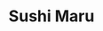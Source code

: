 ---
layout: place
title: "Sushi Maru"
permalink: /florida/brandon/sushi-maru.html
stateAbbr: FL
stateName: Florida
cityName: Brandon
seo:
  name: "Sushi Maru"
  type: Restaurant
  links: https://brandonsushimaru.com/
description: "Chic spot in a strip mall with clever sushi rolls & other Japanese & Korean fare, plus sake flights. Sushi Maru serves delicious sushi in Brandon, Florida. Try fresh Japanese dishes for a great dining experience. Available for takeout, delivery, lunch, and dinner."
place_id: ChIJv8-wBmTOwogRvi5bHHuMaI8
photos:
  - name: >-
      places/ChIJv8-wBmTOwogRvi5bHHuMaI8/photos/AeeoHcIFo8iyN_oreraSh5ZDII9eeUBXD3FvZI68VAnCLICZ7zXae8h8eRP-8tXg1Uvvagqum0fdPeaTgH4zUpcirxPyl62NuDvPUFC5qykibN9orlbhnbJKRHbm1NGi2s2BJiK_3S4BrxEcZM80Q26MyRrDmUY3RAbwE5WXwjbR2Xmh0JIHYDZV24N2LrxIrp92tUbRGGijlibCpQfbTib6V2eQqssMgHkjZgVjHHerMex-048hiDFfS7jiaENtG3HT8Jwb6f6_-1wd9W1JvJDtWuexADlVBQOcOg5QHyzey0Wen0SQzOxreQz6BemBBLEWzGebp7XbRqDbs1yPoz3iCLn1ar93y6nBclzxkh_NIMg9P5f0_tHHZ78FOzqXu3-tzji9R14-6rfOFQgRLWxU642nhlCXxr1bfUSLaECFxN-Ks0AU
    widthPx: 4032
    heightPx: 2268
    authorAttributions:
      - displayName: Larry The Table Guy
        uri: https://maps.google.com/maps/contrib/115290468393597335385
        photoUri: >-
          https://lh3.googleusercontent.com/a-/ALV-UjU0Lp_sGxIpTOltxbo98C2ddSNCXz2sBSr6gELoEV6e0_YqZ8PKgg=s100-p-k-no-mo
    flagContentUri: >-
      https://www.google.com/local/imagery/report/?cb_client=maps_api_places.places_api&image_key=!1e10!2sCIHM0ogKEICAgID8vY_r_QE&hl=en-US
    googleMapsUri: >-
      https://www.google.com/maps/place//data=!3m4!1e2!3m2!1sCIHM0ogKEICAgID8vY_r_QE!2e10!4m2!3m1!1s0x88c2ce6406b0cfbf:0x8f688c7b1c5b2ebe
  - name: >-
      places/ChIJv8-wBmTOwogRvi5bHHuMaI8/photos/AeeoHcJY2mvkL2G1XMboHF2Nd5FQAP-63dzAoIZBVf0zq6uWbbNo-4iVUzrsaXC4Z6mYBcdRfvHs9t_66t2swmufO7RZX2UaABfcApsY_msh-6WynaLTjJIpw_rDWINE9rrHZOkmdsFxuSfjpBbyVcbfTOr-rX1eGUP2CU5u4gwwzsucx5CqbUEVxY1xAmR2o3HjQQSwyeJqd44sKhgujWf7dT3xI_7OoDoa-E70LhAHkbu5t6n7MBYsrASRxvIC-kyZi4uYdpdCbg-nMZCeKjUHn8lhLElCylmN5FPGVp01vVBkKziRcjZb1sPxUnEPoYRrYMMIDxpKzg2hgMXaqd2HwhtzFI2EWI060SWuyI5NtsXrJzEhZiI_dRCqWohHmm6Tn4K1MOAoEjh_gkQYCkntQHGW2WTFkPAGYah4fg23tPLm8w
    widthPx: 4032
    heightPx: 2570
    authorAttributions:
      - displayName: Ahmed Husmen
        uri: https://maps.google.com/maps/contrib/112142725502751579708
        photoUri: >-
          https://lh3.googleusercontent.com/a/ACg8ocIP5Y_viR-aYfYJjIsE7dWH8YWa-ZHCCWp6ErH3EuJfd1eq8A=s100-p-k-no-mo
    flagContentUri: >-
      https://www.google.com/local/imagery/report/?cb_client=maps_api_places.places_api&image_key=!1e10!2sCIHM0ogKEICAgICp_4-aGg&hl=en-US
    googleMapsUri: >-
      https://www.google.com/maps/place//data=!3m4!1e2!3m2!1sCIHM0ogKEICAgICp_4-aGg!2e10!4m2!3m1!1s0x88c2ce6406b0cfbf:0x8f688c7b1c5b2ebe
  - name: >-
      places/ChIJv8-wBmTOwogRvi5bHHuMaI8/photos/AeeoHcIg7j0Lk9yrVqabKuzIuhgQQvwShGAHlWRH7rs8ufVo5ymykNrL6AbdRFV4CHxEq0L6talxC6S8wnCZVQwwQD3EwVF9pn60keCuI87MmG_xYumawRbwmXUX9dy8up0dL14bCJVhj9DOw5PLrYOxvN_axjRwa7EaOpsyDXx1fWgBkHz_1Hr6-x7JsnlNNys3tYWKVjsKJWYY3dJpR2H7kwxoMmgQhz1i4JVsg2W5iwAOMfP_aEYT71LpKSsPD-SRabvnAusup1AeqBvZg7gu7SrbAF1h_kg0h8FkXT5xPl2ZP44QS8E40PCTEKmyRUHCKl6kBPPGR4iBwC8mlAitquQGjxaOuZDLa94Y4gCS39a7_YEv6UzGUXSM8-Yx4eUzGd3h5k2F50-A0vwOFhRnlPEMKS-8Si0sZSRgT4ZxQNGJeA
    widthPx: 3024
    heightPx: 4032
    authorAttributions:
      - displayName: Alexis PB
        uri: https://maps.google.com/maps/contrib/109014361043730503891
        photoUri: >-
          https://lh3.googleusercontent.com/a-/ALV-UjVAV2AuC5q0eO5YAvvmn0ILagyf5PV0Gb3VdNYgaPbX353THBc=s100-p-k-no-mo
    flagContentUri: >-
      https://www.google.com/local/imagery/report/?cb_client=maps_api_places.places_api&image_key=!1e10!2sCIHM0ogKEICAgMCgie7yFw&hl=en-US
    googleMapsUri: >-
      https://www.google.com/maps/place//data=!3m4!1e2!3m2!1sCIHM0ogKEICAgMCgie7yFw!2e10!4m2!3m1!1s0x88c2ce6406b0cfbf:0x8f688c7b1c5b2ebe
  - name: >-
      places/ChIJv8-wBmTOwogRvi5bHHuMaI8/photos/AeeoHcJGlVs0aOVrieUjWVfWU-aaiAvTvHsXZ0hQa_q1i-BJ_fA-7gOS4dQFAchcy1b_F0A4qD2XBSV8SHmyoJxYBW57amWyToY3M2LioLhzr7wgeAZo5UKy5HNRjmc67__VGxRlr1cvDBrzFTM4fjXwqhnLdXcaDzowGjSSXe5woOOU2825nnqSWsqqbeXtju6SAG4EjbGxkqEjaohKFOtq0cw9ju9-uFOQrYbs1ILDjebItt-1xPs8vta7cKVlpmW27seLQYHcGfXY_oQmmnS010SFF1p5HHHkc8i6-B_aWbeqeYNV-BuKBXrYHpLOoky29uB0wKC9WZxJ8kQM2hC-cKfzztYOA3L9_A22kFtmTXW_rTuvEQNimE7_RwBioY5Sroas82dQrBWMxsE23SNVZpmiiyZmXNOExmyPOpMTRiDcOkKS
    widthPx: 3024
    heightPx: 4032
    authorAttributions:
      - displayName: Alexis PB
        uri: https://maps.google.com/maps/contrib/109014361043730503891
        photoUri: >-
          https://lh3.googleusercontent.com/a-/ALV-UjVAV2AuC5q0eO5YAvvmn0ILagyf5PV0Gb3VdNYgaPbX353THBc=s100-p-k-no-mo
    flagContentUri: >-
      https://www.google.com/local/imagery/report/?cb_client=maps_api_places.places_api&image_key=!1e10!2sCIHM0ogKEICAgMCgie7ypwE&hl=en-US
    googleMapsUri: >-
      https://www.google.com/maps/place//data=!3m4!1e2!3m2!1sCIHM0ogKEICAgMCgie7ypwE!2e10!4m2!3m1!1s0x88c2ce6406b0cfbf:0x8f688c7b1c5b2ebe
  - name: >-
      places/ChIJv8-wBmTOwogRvi5bHHuMaI8/photos/AeeoHcIsPac-ZKKrO82hWdSQJDxOqOBi5AtaPOm5d0PH-Vq6fgsLM8xCTrKrOCr5Rpcf8GnsX4yaDN1mUMLKiLctKlQrV32sZK5inieuuhRRGfGowS1OSX9W7ttAlcCHDJMC-KMehsQrxGPovlZsQZJvDAR4mypwbw48cnaUuzqPeXDX2hrV7I2rdB0sF2DYSQtcPXv1DY88ABhNjCcWm9KOUnn-OaHP7ZcSO0iprjCIWAaFa4r9XlkjVCDQvjPLwW4Am_51l3i1L7TvZdbI6d72gf17QQdVwieyE3pLD4N9USwkNH3sy7-lHu2RMU75Q85m2CES6BAKDAd0uI_new30v4SLDDjuVzWAY5EZA5Emu_bepLBDM-5hKpFJbWM22eenq3ZXdpGSbaqXZyTWfEOJ6g901ISsglPGCNMctE9tJbYsOak
    widthPx: 4032
    heightPx: 2268
    authorAttributions:
      - displayName: Arjun Nechiyil
        uri: https://maps.google.com/maps/contrib/103044093206488034167
        photoUri: >-
          https://lh3.googleusercontent.com/a-/ALV-UjVv8JPh2TsVv9cArP8t9AJHkK6CtFBhTxlBUa-krqa1Vvx_jEaY=s100-p-k-no-mo
    flagContentUri: >-
      https://www.google.com/local/imagery/report/?cb_client=maps_api_places.places_api&image_key=!1e10!2sCIHM0ogKEICAgIDe-J-ssgE&hl=en-US
    googleMapsUri: >-
      https://www.google.com/maps/place//data=!3m4!1e2!3m2!1sCIHM0ogKEICAgIDe-J-ssgE!2e10!4m2!3m1!1s0x88c2ce6406b0cfbf:0x8f688c7b1c5b2ebe
  - name: >-
      places/ChIJv8-wBmTOwogRvi5bHHuMaI8/photos/AeeoHcJVAkarUZSTctMHjccHq8sRYqC1sE8uAYxuvB5WvV4CaFkGlx-NI_ZCoYrXyOc_VTfG1PRUNxAm9edauamtZuik9_2LxULHuYkMWZIi02nNNkdoOmii-j8-8r7Yh-YJCYIXWb3CU0H3JjE73X3oUR87ffKCxf0LfkbSZQguZkV9djnC9458CNRzDCWL8gYn_OXn2x079yQuc7EbVSalDS4oqiftFjZXeXTZFuIo-Z-Ralt-GRmjIqjAUhzTmq8sz4ih-GVYWo5icICw7rrDcaSaaiY2uZ3jWgNIS_onx8UCDJKv3YCiqC43LaZWtC9aq1CAd_FO1nfT0OvrbTnvofrA4MCrAibVNSPdAfObSzeyAQsN6NJfe0kGYXos0yXPK1YPAKhi2owgz_jmKiAxiYatiaK4_HjppjWZNKVY17jP9wc
    widthPx: 3024
    heightPx: 4032
    authorAttributions:
      - displayName: Mark Bergman
        uri: https://maps.google.com/maps/contrib/111643784953770200507
        photoUri: >-
          https://lh3.googleusercontent.com/a/ACg8ocLqDDE-8_No8CUzMaVDd_msQ5Z734MnAmZDWUJrS2FDDOrIWHw=s100-p-k-no-mo
    flagContentUri: >-
      https://www.google.com/local/imagery/report/?cb_client=maps_api_places.places_api&image_key=!1e10!2sCIHM0ogKEICAgICDtM2DiQE&hl=en-US
    googleMapsUri: >-
      https://www.google.com/maps/place//data=!3m4!1e2!3m2!1sCIHM0ogKEICAgICDtM2DiQE!2e10!4m2!3m1!1s0x88c2ce6406b0cfbf:0x8f688c7b1c5b2ebe
  - name: >-
      places/ChIJv8-wBmTOwogRvi5bHHuMaI8/photos/AeeoHcJgvxjbz2UEVPn67CDG321a2eHCmpdeflCRksrYYLNSz903evnmlCscSxpe7jGf-wjBa8Hs-AFABMiKznKNZ-2j4eh9SViQwWQMxYXavGMZ8X5mpw2yvl5JrAn8uLT8D7OM69X-zezZ8rixxn-vWF2UZe99jWzEo7-L5t7FFi1a9vTCPLhyOUnqfU7KbHBNk1bi5QkA02rOTsow4B5z0pptB1-V0cXnpujBpi3bTNkvPvyYUYSE7owKkU4ragCbWXZ54e180M05e-2MGlpIQlKyZejMR9sczCysjMECiYs6Trw-VCdEeJYMby1FmvstlNgc25sJ8l_GqunaC5ksqs3NfdeNz-InDczA112GS529xukdAA9Swovm22XrffYZUA9UOZjAo063eULYOBFzY6MUq2EGojpyGlg37Za01414bbSH
    widthPx: 3024
    heightPx: 4032
    authorAttributions:
      - displayName: Sarah zagardo
        uri: https://maps.google.com/maps/contrib/112723778869899265483
        photoUri: >-
          https://lh3.googleusercontent.com/a-/ALV-UjVVaIvHlsu8C8IQonNQa2H1beqcqKaslPlBYgz9QwxAiMVlbudt=s100-p-k-no-mo
    flagContentUri: >-
      https://www.google.com/local/imagery/report/?cb_client=maps_api_places.places_api&image_key=!1e10!2sCIHM0ogKEICAgID9uZjPjwE&hl=en-US
    googleMapsUri: >-
      https://www.google.com/maps/place//data=!3m4!1e2!3m2!1sCIHM0ogKEICAgID9uZjPjwE!2e10!4m2!3m1!1s0x88c2ce6406b0cfbf:0x8f688c7b1c5b2ebe
  - name: >-
      places/ChIJv8-wBmTOwogRvi5bHHuMaI8/photos/AeeoHcJN_qjM4pze3RJQepzo8hS_aXsU7AxKS_stta_W_ekUvjbvU72MsILCRNNXjdnjeAsyJ5RtpvPUiQ6qkohQnoP4XEpzSyDH7i_nhWIk-d8ZL-6nMCOwl64Mf3D0FXozGFFgsS81_NZIbgaAwZ2PEi6yLcNB_5kS8LHTzvHM91NhhIVxG4gUpZLBsam-Ti03xzUTk8d3RbHqJyp5NTpYPD5uV6HN2qXjKm1gybY3z7aVNiqDynAsLgBBFt9H14Wk_4FOnMRI0Rsi4p338D5Y4VrQjryvghYq1UhM_-ZEKJVcAbaUPwpe86WPAkOyVPP2PHqQ3yEP0zuGtUswRyhaQ_iLeSY62l-NB_fx40bPxy5emTctsWnR9fGIUHnKLapcAlj0XwNkB2QOuzO6j3ZXf0sdl9Zp5l_CYHMmCv2Xhj6qfRU
    widthPx: 4032
    heightPx: 2268
    authorAttributions:
      - displayName: Arjun Nechiyil
        uri: https://maps.google.com/maps/contrib/103044093206488034167
        photoUri: >-
          https://lh3.googleusercontent.com/a-/ALV-UjVv8JPh2TsVv9cArP8t9AJHkK6CtFBhTxlBUa-krqa1Vvx_jEaY=s100-p-k-no-mo
    flagContentUri: >-
      https://www.google.com/local/imagery/report/?cb_client=maps_api_places.places_api&image_key=!1e10!2sCIHM0ogKEICAgIDe-J-8xAE&hl=en-US
    googleMapsUri: >-
      https://www.google.com/maps/place//data=!3m4!1e2!3m2!1sCIHM0ogKEICAgIDe-J-8xAE!2e10!4m2!3m1!1s0x88c2ce6406b0cfbf:0x8f688c7b1c5b2ebe
  - name: >-
      places/ChIJv8-wBmTOwogRvi5bHHuMaI8/photos/AeeoHcJswTZC59kU2o7aTvFBJ8_dYCkI_c6-PCbsio4WFABGh7a8QDZZJlB1phxmPf_htCSNHFt612e6ZFr5TwXaF3TmtJst_YQ4RE9i80mqfa0zXjaGhjM-M6QRns9Z24jUu0CQoXqyyL56BG7yR-qUBxryrP1bcsIDkiqaofFnZ2OLuRb11rlhPC95XTpTsVxDaMICRJgsKgWAtzF3sSnDAzhWOQWLaTHkP6gy4H3C1P43_z0p7gaLtqV20Dr8fhRZ-6hv95QaQNnZa0fVkWlfiOZU1V3oGXxGxRO32-JSuKSedFVIBIVjjZV3ao1iDsH4EQEkzS3zVSPpONkEHM-biOfu8Cglyf21GoXYU1S9DSmRt45_H6VSZr_d-T5UO3H45nNktVx66UbJjUiVrpJ9qdGLpToQy8G7pEWei6m1l1onCMq7
    widthPx: 4032
    heightPx: 1816
    authorAttributions:
      - displayName: Susan Macbeth
        uri: https://maps.google.com/maps/contrib/109351338224323661606
        photoUri: >-
          https://lh3.googleusercontent.com/a-/ALV-UjVHLjOqlHbxjeOo3HSqAdnT221LCTLc8A4sbpzd-D1JmnTl389j=s100-p-k-no-mo
    flagContentUri: >-
      https://www.google.com/local/imagery/report/?cb_client=maps_api_places.places_api&image_key=!1e10!2sCIHM0ogKEICAgMDgnp27_wE&hl=en-US
    googleMapsUri: >-
      https://www.google.com/maps/place//data=!3m4!1e2!3m2!1sCIHM0ogKEICAgMDgnp27_wE!2e10!4m2!3m1!1s0x88c2ce6406b0cfbf:0x8f688c7b1c5b2ebe
  - name: >-
      places/ChIJv8-wBmTOwogRvi5bHHuMaI8/photos/AeeoHcJr4mdUKwGERFtLE6sYXDgK_XjQ6m8id7ys5quId-OsBic1bABgDbu6D3mmgo_a9Q-lI0ohe0Vx1A2MTQz84QQUx1TAL4aEEhmzC_FwycoDvDDIcyWIdeWZ_S9K7LRjoPPOgbxIIYE6ygL-Ho7ooIAlXhCylSmP4fuLOUfLVvS9tVmmXT3V84X1uLRKzWBe1vsZ_CDku0v50ebsExMOZ38QcbkVVJFtaE1Ey6QzQtoFFu363ixeFlhmBgq6z9UdBoSoAHwGkk7goePn4-M8YaRjOTxRaI7uMRuRhf6QPCyFmqAaXytyw8wFqxSSx3Jo9JFdAgV9x_f_2BiPcfmRhbaDqor4zTirtV0MWU_bhert6cW1tCLM3IY_tCc3IoLcnsnkU1mhWTh2herpQ-LIvgqjbu8iIub6ciFdX19rD3IzB_rI
    widthPx: 3716
    heightPx: 2581
    authorAttributions:
      - displayName: Ahmed Husmen
        uri: https://maps.google.com/maps/contrib/112142725502751579708
        photoUri: >-
          https://lh3.googleusercontent.com/a/ACg8ocIP5Y_viR-aYfYJjIsE7dWH8YWa-ZHCCWp6ErH3EuJfd1eq8A=s100-p-k-no-mo
    flagContentUri: >-
      https://www.google.com/local/imagery/report/?cb_client=maps_api_places.places_api&image_key=!1e10!2sCIHM0ogKEICAgIDpuIOngwE&hl=en-US
    googleMapsUri: >-
      https://www.google.com/maps/place//data=!3m4!1e2!3m2!1sCIHM0ogKEICAgIDpuIOngwE!2e10!4m2!3m1!1s0x88c2ce6406b0cfbf:0x8f688c7b1c5b2ebe
address: '2020 W Brandon Blvd #160, Brandon, FL 33511, USA'
street: '2020 W Brandon Blvd #160'
city: Brandon
state: FL
zip: '33511'
country: USA
neighborhood: Limona Improvement
latitude: '27.938471'
longitude: '-82.317916'
accessibility_options:
  wheelchairAccessibleParking: true
  wheelchairAccessibleEntrance: true
  wheelchairAccessibleRestroom: true
  wheelchairAccessibleSeating: true
business_status: OPERATIONAL
name: Sushi Maru
google_maps_links:
  directionsUri: >-
    https://www.google.com/maps/dir//''/data=!4m7!4m6!1m1!4e2!1m2!1m1!1s0x88c2ce6406b0cfbf:0x8f688c7b1c5b2ebe!3e0
  placeUri: https://maps.google.com/?cid=10333663805386206910
  writeAReviewUri: >-
    https://www.google.com/maps/place//data=!4m3!3m2!1s0x88c2ce6406b0cfbf:0x8f688c7b1c5b2ebe!12e1
  reviewsUri: >-
    https://www.google.com/maps/place//data=!4m4!3m3!1s0x88c2ce6406b0cfbf:0x8f688c7b1c5b2ebe!9m1!1b1
  photosUri: >-
    https://www.google.com/maps/place//data=!4m3!3m2!1s0x88c2ce6406b0cfbf:0x8f688c7b1c5b2ebe!10e5
primary_type: Japanese Restaurant
opening_hours:
  regular: null
  current: null
secondary_opening_hours:
  regular:
    weekdayDescriptions: null
    type: null
  current:
    weekdayDescriptions: null
    type: null
phone: (813) 657-6278
price_level: PRICE_LEVEL_MODERATE
price_range: null
rating: '4.6'
rating_count: 0
website: https://brandonsushimaru.com/
reviews:
  - name: >-
      places/ChIJv8-wBmTOwogRvi5bHHuMaI8/reviews/ChdDSUhNMG9nS0VJQ0FnTURnbnZXQm93RRAB
    relativePublishTimeDescription: a month ago
    rating: 4
    text:
      text: >-
        Nice quiet atmosphere for dinner with easy listening music. I've been
        there several times throughout the years.  Our server was excellent and
        very attentive.  The sushi was fresh, but very average fair and not the
        highest quality.  Miso soup was ok without tofu and little flavor. Kirin
        ichiban beer was great in a frosty mug. They serve Korean food as well .
      languageCode: en
    originalText:
      text: >-
        Nice quiet atmosphere for dinner with easy listening music. I've been
        there several times throughout the years.  Our server was excellent and
        very attentive.  The sushi was fresh, but very average fair and not the
        highest quality.  Miso soup was ok without tofu and little flavor. Kirin
        ichiban beer was great in a frosty mug. They serve Korean food as well .
      languageCode: en
    authorAttribution:
      displayName: Susan Macbeth
      uri: https://www.google.com/maps/contrib/109351338224323661606/reviews
      photoUri: >-
        https://lh3.googleusercontent.com/a-/ALV-UjVHLjOqlHbxjeOo3HSqAdnT221LCTLc8A4sbpzd-D1JmnTl389j=s128-c0x00000000-cc-rp-mo-ba6
    publishTime: '2025-02-25T20:10:42.795107Z'
    flagContentUri: >-
      https://www.google.com/local/review/rap/report?postId=ChdDSUhNMG9nS0VJQ0FnTURnbnZXQm93RRAB&d=17924085&t=1
    googleMapsUri: >-
      https://www.google.com/maps/reviews/data=!4m6!14m5!1m4!2m3!1sChdDSUhNMG9nS0VJQ0FnTURnbnZXQm93RRAB!2m1!1s0x88c2ce6406b0cfbf:0x8f688c7b1c5b2ebe
  - name: >-
      places/ChIJv8-wBmTOwogRvi5bHHuMaI8/reviews/ChZDSUhNMG9nS0VJQ0FnTUNnaWU3eVJ3EAE
    relativePublishTimeDescription: a month ago
    rating: 5
    text:
      text: >-
        Everything was delicious, we ordered the traditional rolls to share,
        Tampa, Mexican, Alaskan, Jphilly and avocado Tuna, chk & shrimp fried
        rice, gyonza, and a bento box with teriyaki salmon. Everybody agreed
        that they were on point. Drink menu is a bit limited and I wish the QR
        code to see the menu had pictures specially of the diner options, is
        hard to order guessing how it will look.

        But other than that we will be back.
      languageCode: en
    originalText:
      text: >-
        Everything was delicious, we ordered the traditional rolls to share,
        Tampa, Mexican, Alaskan, Jphilly and avocado Tuna, chk & shrimp fried
        rice, gyonza, and a bento box with teriyaki salmon. Everybody agreed
        that they were on point. Drink menu is a bit limited and I wish the QR
        code to see the menu had pictures specially of the diner options, is
        hard to order guessing how it will look.

        But other than that we will be back.
      languageCode: en
    authorAttribution:
      displayName: Alexis PB
      uri: https://www.google.com/maps/contrib/109014361043730503891/reviews
      photoUri: >-
        https://lh3.googleusercontent.com/a-/ALV-UjVAV2AuC5q0eO5YAvvmn0ILagyf5PV0Gb3VdNYgaPbX353THBc=s128-c0x00000000-cc-rp-mo-ba4
    publishTime: '2025-02-18T12:41:49.498213Z'
    flagContentUri: >-
      https://www.google.com/local/review/rap/report?postId=ChZDSUhNMG9nS0VJQ0FnTUNnaWU3eVJ3EAE&d=17924085&t=1
    googleMapsUri: >-
      https://www.google.com/maps/reviews/data=!4m6!14m5!1m4!2m3!1sChZDSUhNMG9nS0VJQ0FnTUNnaWU3eVJ3EAE!2m1!1s0x88c2ce6406b0cfbf:0x8f688c7b1c5b2ebe
  - name: >-
      places/ChIJv8-wBmTOwogRvi5bHHuMaI8/reviews/ChdDSUhNMG9nS0VJQ0FnSURCNGFybXp3RRAB
    relativePublishTimeDescription: 2 weeks ago
    rating: 4
    text:
      text: >-
        Thoroughly enjoy coming here. It's one of my favorites. The rolls are
        always exquisitely prepared and delicious with the freshest of
        ingredients.  I highly recommend this as a go-to. Don't take my word for
        it. Give it a try for yourself; you won't be disappointed.
      languageCode: en
    originalText:
      text: >-
        Thoroughly enjoy coming here. It's one of my favorites. The rolls are
        always exquisitely prepared and delicious with the freshest of
        ingredients.  I highly recommend this as a go-to. Don't take my word for
        it. Give it a try for yourself; you won't be disappointed.
      languageCode: en
    authorAttribution:
      displayName: George Grandstaff
      uri: https://www.google.com/maps/contrib/117092424766199680390/reviews
      photoUri: >-
        https://lh3.googleusercontent.com/a-/ALV-UjX2Yeh25oudAnV6PwaUxB-VwIwN08x_prB6ZQY6E1Agy_NNxBOpsg=s128-c0x00000000-cc-rp-mo-ba4
    publishTime: '2025-03-29T22:10:22.858782Z'
    flagContentUri: >-
      https://www.google.com/local/review/rap/report?postId=ChdDSUhNMG9nS0VJQ0FnSURCNGFybXp3RRAB&d=17924085&t=1
    googleMapsUri: >-
      https://www.google.com/maps/reviews/data=!4m6!14m5!1m4!2m3!1sChdDSUhNMG9nS0VJQ0FnSURCNGFybXp3RRAB!2m1!1s0x88c2ce6406b0cfbf:0x8f688c7b1c5b2ebe
  - name: >-
      places/ChIJv8-wBmTOwogRvi5bHHuMaI8/reviews/ChZDSUhNMG9nS0VJQ0FnTUR3aDg2bmZREAE
    relativePublishTimeDescription: 2 weeks ago
    rating: 5
    text:
      text: >-
        Great sushi taste amazing with great customer service however I have
        been going the past couple of years and got crazy food poisoning a few
        times so I do have to question the health safety precautions or tuna
        specifically
      languageCode: en
    originalText:
      text: >-
        Great sushi taste amazing with great customer service however I have
        been going the past couple of years and got crazy food poisoning a few
        times so I do have to question the health safety precautions or tuna
        specifically
      languageCode: en
    authorAttribution:
      displayName: Phoenix Deleon
      uri: https://www.google.com/maps/contrib/115880497495040158429/reviews
      photoUri: >-
        https://lh3.googleusercontent.com/a/ACg8ocJSrdZAHDm1UMR5GH7qq81gqA6D4PlrMgKOeY0tdsUiH6MPPA=s128-c0x00000000-cc-rp-mo
    publishTime: '2025-03-28T15:50:21.572814Z'
    flagContentUri: >-
      https://www.google.com/local/review/rap/report?postId=ChZDSUhNMG9nS0VJQ0FnTUR3aDg2bmZREAE&d=17924085&t=1
    googleMapsUri: >-
      https://www.google.com/maps/reviews/data=!4m6!14m5!1m4!2m3!1sChZDSUhNMG9nS0VJQ0FnTUR3aDg2bmZREAE!2m1!1s0x88c2ce6406b0cfbf:0x8f688c7b1c5b2ebe
  - name: >-
      places/ChIJv8-wBmTOwogRvi5bHHuMaI8/reviews/ChdDSUhNMG9nS0VJQ0FnSUMtcTZQdG9RRRAB
    relativePublishTimeDescription: 2 years ago
    rating: 5
    text:
      text: >-
        The prices are a bit steep but the food is really, really good! We had
        with them last night 3 of the best sushi rolls me and my husband ever
        had and we are people that eat lots of sushi! The server was super nice
        and sweet. Food came out unexpectedly fast and pretty, you can actually
        see the care with wich the rols are being assembled and sliced.
      languageCode: en
    originalText:
      text: >-
        The prices are a bit steep but the food is really, really good! We had
        with them last night 3 of the best sushi rolls me and my husband ever
        had and we are people that eat lots of sushi! The server was super nice
        and sweet. Food came out unexpectedly fast and pretty, you can actually
        see the care with wich the rols are being assembled and sliced.
      languageCode: en
    authorAttribution:
      displayName: Roxana Lewis
      uri: https://www.google.com/maps/contrib/106870553675169042742/reviews
      photoUri: >-
        https://lh3.googleusercontent.com/a-/ALV-UjU4icnIlnIIyfizdesWYh6WVDoPngH-xocQEiGuUc-ZT-qbzEh0PA=s128-c0x00000000-cc-rp-mo-ba5
    publishTime: '2022-11-13T22:43:36.556318Z'
    flagContentUri: >-
      https://www.google.com/local/review/rap/report?postId=ChdDSUhNMG9nS0VJQ0FnSUMtcTZQdG9RRRAB&d=17924085&t=1
    googleMapsUri: >-
      https://www.google.com/maps/reviews/data=!4m6!14m5!1m4!2m3!1sChdDSUhNMG9nS0VJQ0FnSUMtcTZQdG9RRRAB!2m1!1s0x88c2ce6406b0cfbf:0x8f688c7b1c5b2ebe
parking_options:
  freeParkingLot: true
  freeStreetParking: true
  paidStreetParking: false
  valetParking: false
payment_options:
  acceptsCreditCards: true
  acceptsDebitCards: true
  acceptsCashOnly: false
  acceptsNfc: true
allow_dogs: null
curbside_pickup: null
delivery: true
dine_in: true
good_for_children: true
good_for_groups: true
good_for_sports: false
live_music: false
menu_for_children: true
outdoor_seating: false
reservable: true
restroom: true
serves_beer: true
serves_breakfast: false
serves_brunch: false
serves_cocktails: true
serves_coffee: null
serves_dinner: true
serves_dessert: true
serves_lunch: true
serves_vegetarian_food: true
serves_wine: true
takeout: true
update_category: essentials
summary: >-
  Chic spot in a strip mall with clever sushi rolls & other Japanese & Korean
  fare, plus sake flights.

---